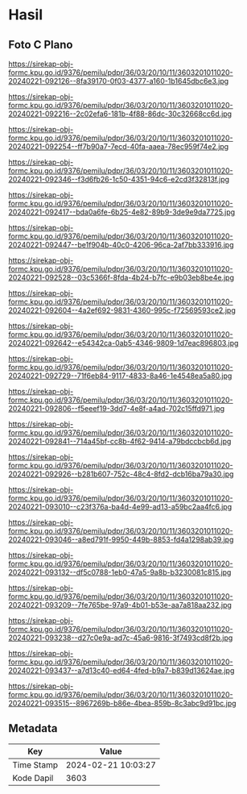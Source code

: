 # Hasil

## Foto C Plano

https://sirekap-obj-formc.kpu.go.id/9376/pemilu/pdpr/36/03/20/10/11/3603201011020-20240221-092126--8fa39170-0f03-4377-a160-1b1645dbc6e3.jpg

https://sirekap-obj-formc.kpu.go.id/9376/pemilu/pdpr/36/03/20/10/11/3603201011020-20240221-092216--2c02efa6-181b-4f88-86dc-30c32668cc6d.jpg

https://sirekap-obj-formc.kpu.go.id/9376/pemilu/pdpr/36/03/20/10/11/3603201011020-20240221-092254--ff7b90a7-7ecd-40fa-aaea-78ec959f74e2.jpg

https://sirekap-obj-formc.kpu.go.id/9376/pemilu/pdpr/36/03/20/10/11/3603201011020-20240221-092346--f3d6fb26-1c50-4351-94c6-e2cd3f32813f.jpg

https://sirekap-obj-formc.kpu.go.id/9376/pemilu/pdpr/36/03/20/10/11/3603201011020-20240221-092417--bda0a6fe-6b25-4e82-89b9-3de9e9da7725.jpg

https://sirekap-obj-formc.kpu.go.id/9376/pemilu/pdpr/36/03/20/10/11/3603201011020-20240221-092447--be1f904b-40c0-4206-96ca-2af7bb333916.jpg

https://sirekap-obj-formc.kpu.go.id/9376/pemilu/pdpr/36/03/20/10/11/3603201011020-20240221-092528--03c5366f-8fda-4b24-b7fc-e9b03eb8be4e.jpg

https://sirekap-obj-formc.kpu.go.id/9376/pemilu/pdpr/36/03/20/10/11/3603201011020-20240221-092604--4a2ef692-9831-4360-995c-f72569593ce2.jpg

https://sirekap-obj-formc.kpu.go.id/9376/pemilu/pdpr/36/03/20/10/11/3603201011020-20240221-092642--e54342ca-0ab5-4346-9809-1d7eac896803.jpg

https://sirekap-obj-formc.kpu.go.id/9376/pemilu/pdpr/36/03/20/10/11/3603201011020-20240221-092729--71f6eb84-9117-4833-8a46-1e4548ea5a80.jpg

https://sirekap-obj-formc.kpu.go.id/9376/pemilu/pdpr/36/03/20/10/11/3603201011020-20240221-092806--f5eeef19-3dd7-4e8f-a4ad-702c15ffd971.jpg

https://sirekap-obj-formc.kpu.go.id/9376/pemilu/pdpr/36/03/20/10/11/3603201011020-20240221-092841--714a45bf-cc8b-4f62-9414-a79bdccbcb6d.jpg

https://sirekap-obj-formc.kpu.go.id/9376/pemilu/pdpr/36/03/20/10/11/3603201011020-20240221-092926--b281b607-752c-48c4-8fd2-dcb16ba79a30.jpg

https://sirekap-obj-formc.kpu.go.id/9376/pemilu/pdpr/36/03/20/10/11/3603201011020-20240221-093010--c23f376a-ba4d-4e99-ad13-a59bc2aa4fc6.jpg

https://sirekap-obj-formc.kpu.go.id/9376/pemilu/pdpr/36/03/20/10/11/3603201011020-20240221-093046--a8ed791f-9950-449b-8853-fd4a1298ab39.jpg

https://sirekap-obj-formc.kpu.go.id/9376/pemilu/pdpr/36/03/20/10/11/3603201011020-20240221-093132--df5c0788-1eb0-47a5-9a8b-b3230081c815.jpg

https://sirekap-obj-formc.kpu.go.id/9376/pemilu/pdpr/36/03/20/10/11/3603201011020-20240221-093209--7fe765be-97a9-4b01-b53e-aa7a818aa232.jpg

https://sirekap-obj-formc.kpu.go.id/9376/pemilu/pdpr/36/03/20/10/11/3603201011020-20240221-093238--d27c0e9a-ad7c-45a6-9816-3f7493cd8f2b.jpg

https://sirekap-obj-formc.kpu.go.id/9376/pemilu/pdpr/36/03/20/10/11/3603201011020-20240221-093437--a7d13c40-ed64-4fed-b9a7-b839d13624ae.jpg

https://sirekap-obj-formc.kpu.go.id/9376/pemilu/pdpr/36/03/20/10/11/3603201011020-20240221-093515--8967269b-b86e-4bea-859b-8c3abc9d91bc.jpg


## Metadata

| Key        | Value               |
| ---------- | ------------------- |
| Time Stamp | 2024-02-21 10:03:27 |
| Kode Dapil | 3603                |



